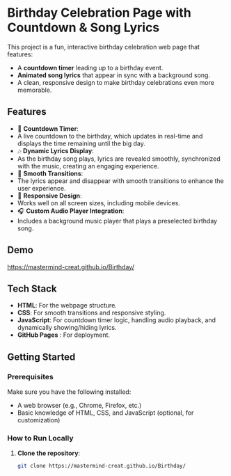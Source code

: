 # Birthday Celebration Page with Countdown & Song Lyrics

This project is a fun, interactive birthday celebration web page that features:
- A **countdown timer** leading up to a birthday event.
- **Animated song lyrics** that appear in sync with a background song.
- A clean, responsive design to make birthday celebrations even more memorable.

## Features

- 🎉 **Countdown Timer**:
- A live countdown to the birthday, which updates in real-time and displays the time remaining until the big day.
- 🎶 **Dynamic Lyrics Display**:
- As the birthday song plays, lyrics are revealed smoothly, synchronized with the music, creating an engaging experience.
- 🎨 **Smooth Transitions**:
- The lyrics appear and disappear with smooth transitions to enhance the user experience.
- 📱 **Responsive Design**:
-  Works well on all screen sizes, including mobile devices.
- 🎧 **Custom Audio Player Integration**:
- Includes a background music player that plays a preselected birthday song.

## Demo

https://mastermind-creat.github.io/Birthday/

## Tech Stack

- **HTML**: For the webpage structure.
- **CSS**: For smooth transitions and responsive styling.
- **JavaScript**: For countdown timer logic, handling audio playback, and dynamically showing/hiding lyrics.
- **GitHub Pages** : For deployment.

## Getting Started

### Prerequisites

Make sure you have the following installed:
- A web browser (e.g., Chrome, Firefox, etc.)
- Basic knowledge of HTML, CSS, and JavaScript (optional, for customization)

### How to Run Locally

1. **Clone the repository**:
   ```bash
   git clone https://mastermind-creat.github.io/Birthday/
